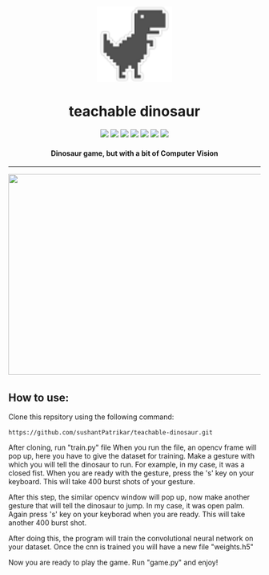 <p align="center">
  <a href="" rel="noopener">
 <img height=150px src="./img/dino.png" alt="dino-logo"></a>
</p>
<h1 align="center">teachable dinosaur</h1>


<div align="center">
<img src="https://img.shields.io/github/license/sushantPatrikar/teachable-dinosaur">	
<img src="https://www.codefactor.io/repository/github/sushantpatrikar/teachable-dinosaur/badge?s=47db980d7cbdc347f8775087b22eee938231b691">
<img src="https://img.shields.io/github/issues/sushantPatrikar/teachable-dinosaur">
<img src="https://img.shields.io/github/stars/sushantPatrikar/teachable-dinosaur">
<img src="https://img.shields.io/github/forks/sushantPatrikar/teachable-dinosaur">
<img src="https://img.shields.io/github/issues/sushantPatrikar/teachable-dinosaur">
<img src="https://img.shields.io/badge/PRs-welcome-informational">
</div>

<h4 align="center">Dinosaur game, but with a bit of Computer Vision</h4>

<hr>

<p align="center">
<img src = "./img/demo2.gif" height=400 width=800>
</p>

<h2>How to use:</h2>

Clone this repsitory using the following command:
```
https://github.com/sushantPatrikar/teachable-dinosaur.git
```

After cloning, run "train.py" file
When you run the file, an opencv frame will pop up, here you have to give the dataset for training.
Make a gesture with which you will tell the dinosaur to run. For example, in my case, it was a closed fist. When you are ready with the gesture, press the 's' key on your keyboard. This will take 400 burst shots of your gesture.

After this step, the similar opencv window will pop up, now make another gesture that will tell the dinosaur to jump. In my case, it was open palm. Again press 's' key on your keyborad when you are ready. This will take another 400 burst shot. 

After doing this, the program will train the convolutional neural network on your dataset. Once the cnn is trained you will have a new file "weights.h5"

Now you are ready to play the game. Run "game.py" and enjoy!
